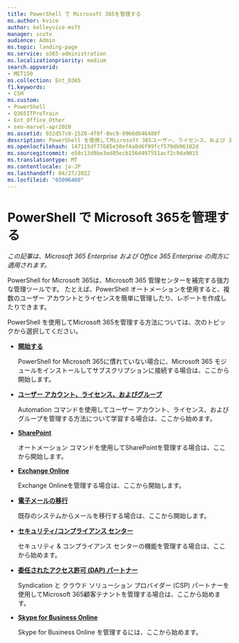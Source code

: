 ```yaml
---
title: PowerShell で Microsoft 365を管理する
ms.author: kvice
author: kelleyvice-msft
manager: scotv
audience: Admin
ms.topic: landing-page
ms.service: o365-administration
ms.localizationpriority: medium
search.appverid:
- MET150
ms.collection: Ent_O365
f1.keywords:
- CSH
ms.custom:
- PowerShell
- O365ITProTrain
- Ent_Office_Other
- seo-marvel-apr2020
ms.assetid: 932d57c0-1520-4f0f-8ec9-9966d646480f
description: PowerShell を使用してMicrosoft 365ユーザー、ライセンス、および 365 アプリを管理する方法について説明します。
ms.openlocfilehash: 147115df77685e50ef4a8d6f99fcf579db96102d
ms.sourcegitcommit: e50c13d9be3ed05ecb156d497551acf2c9da9015
ms.translationtype: MT
ms.contentlocale: ja-JP
ms.lasthandoff: 04/27/2022
ms.locfileid: "65096460"
---
```

# <a name="manage-microsoft-365-with-powershell"></a>PowerShell で Microsoft 365を管理する

*この記事は、Microsoft 365 Enterprise および Office 365 Enterprise の両方に適用されます。*

PowerShell for Microsoft 365は、Microsoft 365 管理センターを補完する強力な管理ツールです。 たとえば、PowerShell オートメーションを使用すると、複数のユーザー アカウントとライセンスを簡単に管理したり、レポートを作成したりできます。

PowerShell を使用してMicrosoft 365を管理する方法については、次のトピックから選択してください。
  
- [**開始する**](getting-started-with-microsoft-365-powershell.md)

    PowerShell for Microsoft 365に慣れていない場合に、Microsoft 365 モジュールをインストールしてサブスクリプションに接続する場合は、ここから開始します。

- [**ユーザー アカウント、ライセンス、およびグループ**](manage-user-accounts-and-licenses-with-microsoft-365-powershell.md)

    Automation コマンドを使用してユーザー アカウント、ライセンス、およびグループを管理する方法について学習する場合は、ここから始めます。

- [**SharePoint**](manage-sharepoint-online-with-microsoft-365-powershell.md)

    オートメーション コマンドを使用してSharePointを管理する場合は、ここから開始します。

- [**Exchange Online**](/powershell/exchange/exchange-online-powershell)

    Exchange Onlineを管理する場合は、ここから開始します。

- [**電子メールの移行**](use-powershell-for-email-migration-to-microsoft-365.md)

    既存のシステムからメールを移行する場合は、ここから開始します。

- [**セキュリティ/コンプライアンス センター**](/powershell/exchange/scc-powershell)

    セキュリティ & コンプライアンス センターの機能を管理する場合は、ここから始めます。

- [**委任されたアクセス許可 (DAP) パートナー**](manage-microsoft-365-with-windows-powershell-for-delegated-access-permissions-dap-p.md)

    Syndication と クラウド ソリューション プロバイダー (CSP) パートナーを使用してMicrosoft 365顧客テナントを管理する場合は、ここから始めます。

- [**Skype for Business Online**](manage-skype-for-business-online-with-microsoft-365-powershell.md)

    Skype for Business Online を管理するには、ここから始めます。